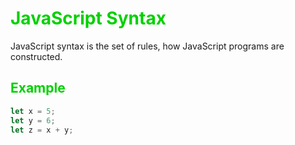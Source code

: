# <span style="color: #00D100">JavaScript Syntax</span>

JavaScript syntax is the set of rules, how JavaScript programs are constructed.

## <span style="color: #00D100">Example</span>
```javascript
let x = 5;
let y = 6;
let z = x + y;
```
